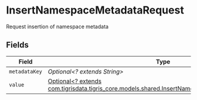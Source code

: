 # InsertNamespaceMetadataRequest

Request insertion of namespace metadata


## Fields

| Field                                                                                                                                                          | Type                                                                                                                                                           | Required                                                                                                                                                       | Description                                                                                                                                                    |
| -------------------------------------------------------------------------------------------------------------------------------------------------------------- | -------------------------------------------------------------------------------------------------------------------------------------------------------------- | -------------------------------------------------------------------------------------------------------------------------------------------------------------- | -------------------------------------------------------------------------------------------------------------------------------------------------------------- |
| `metadataKey`                                                                                                                                                  | *Optional<? extends String>*                                                                                                                                   | :heavy_minus_sign:                                                                                                                                             | N/A                                                                                                                                                            |
| `value`                                                                                                                                                        | [Optional<? extends com.tigrisdata.tigris_core.models.shared.InsertNamespaceMetadataRequestValue>](../../models/shared/InsertNamespaceMetadataRequestValue.md) | :heavy_minus_sign:                                                                                                                                             | N/A                                                                                                                                                            |
